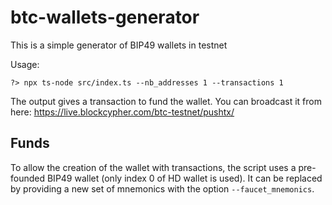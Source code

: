 # btc-wallets-generator

This is a simple generator of BIP49 wallets in testnet

Usage:
```
?> npx ts-node src/index.ts --nb_addresses 1 --transactions 1
```
The output gives a transaction to fund the wallet. You can broadcast it from here: https://live.blockcypher.com/btc-testnet/pushtx/

## Funds

To allow the creation of the wallet with transactions, the script uses a pre-founded BIP49 wallet (only index 0 of HD wallet is used). It can be replaced by providing a new set of mnemonics with the option `--faucet_mnemonics`.
